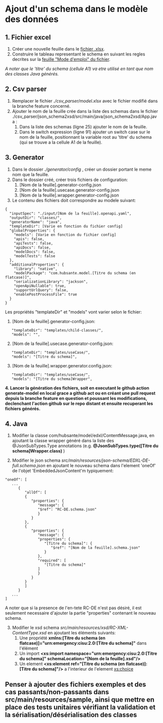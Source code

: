 # Ajout d'un schema dans le modèle des données

## 1. Fichier excel
1. Créer une nouvelle feuille dans le [fichier .xlsx](https://esantegouv.sharepoint.com/:x:/r/sites/GED-Calypso/espace-projets/_layouts/15/Doc.aspx?sourcedoc=%7B6E6E8D74-7768-41E8-9A03-DAAD2DEDCE19%7D&file=MDD%20-%20Hub%20Sant%25u00e9.xlsx).
2. Construire le tableau representant le schema en suivant les regles decrites sur la [feuille "Mode d'emploi" du fichier](https://esantegouv.sharepoint.com/:x:/r/sites/GED-Calypso/espace-projets/_layouts/15/Doc.aspx?sourcedoc=%7B6E6E8D74-7768-41E8-9A03-DAAD2DEDCE19%7D&file=MDD%20-%20Hub%20Sant%C3%A9.xlsx&action=default&mobileredirect=true). 

*A noter que le 'titre' du schema (cellule A1) va etre utilisé en tant que nom des classes Java générés.*

## 2. Csv parser
1. Remplacer le fichier *./csv_parser/model.xlsx* avec le fichier modifié dans la branche feature concerné.
2. Ajouter le nom de la feuille crée dans la liste des schemas dans le fichier ./csv_parser/json_schema2xsd/src/main/java/json_schema2xsd/App.java :
   1. Dans la liste des schemas (ligne 25) ajouter le nom de la feuille.
   2. Dans le switch expression (ligne 91) ajouter un switch case sur le nom de la feuille, positionnant la variable root au 'titre' du schema (qui se trouve a la cellule A1 de la feuille).

## 3. Generator
1. Dans le dossier *./generator/config* , créer un dossier portant le meme nom que la feuille.
2. Dans le dossier créé, créer trois fichiers de configuration:
   1. [Nom de la feuille].generator-config.json
   2. [Nom de la feuille].usecase.generator-config.json
   3. [Nom de la feuille].wrapper.generator-config.json
3. Le contenu des fichiers doit correspondre au modele suivant:
```
{
  "inputSpec": "./input/[Nom de la feuille].openapi.yaml",
  "outputDir": "classes/",
  "generatorName": "java",
  "templateDir": [Varie en fonction du fichier config]
  "globalProperties": {
    "models": [Varie en fonction du fichier config]
    "apis": false,
    "apiTests": false,
    "apiDocs": false,
    "modelDocs": false,
    "modelTests": false
  },
  "additionalProperties": {
    "library": "native",
    "modelPackage": "com.hubsante.model.[Titre du schema (en flatcase)]",
    "serializationLibrary": "jackson",
    "openApiNullable": true,
    "supportUrlQuery": false,
    "enablePostProcessFile": true
  }
}
```
Les propriétés "templateDir" et "models" vont varier selon le fichier:
1. [Nom de la feuille].generator-config.json:
```
   "templateDir": "templates/child-classes/",
   "models": "",
```
2. [Nom de la feuille].usecase.generator-config.json:
```
   "templateDir": "templates/useCase/",
   "models": "[Titre du schema]",
```
3. [Nom de la feuille].wrapper.generator.config.json:
```
   "templateDir": "templates/useCase/",
   "models": "[Titre du schema]Wrapper",
```

**4. Lancer la génération des fichiers, soit en executant le github action generate-model en local grace a github act ou en créant une pull request depuis la branche feature en question et poussant les modifications, declenchant l'action github sur le repo distant et ensuite recuperant les fichiers générés.**
   
## 4. Java
1. Modifier la classe com/hubsante/model/edxl/ContentMessage.java, en ajoutant la classe wrapper généré dans la liste des @JsonSubTypes.Type annotations (e.g. **@JsonSubTypes.type([Titre du schema]Wrapper.class)** )

2. Modifier le json schema *src/main/resources/json-schema/EDXL-DE-full.schema.json* en ajoutant le nouveau schema dans l'element 'oneOf' de l'objet 'EmbeddedJsonContent'm typiquement:
```
"oneOf": [
   ...
      {
         "allOf": [
         {
            "properties": {
               "message": {
               "$ref": "RC-DE.schema.json"
               }
            }
         },
         {
            "properties": {
               "message": {
               "properties": {
                  "[Titre du schema]": {
                     "$ref": "[Nom de la feuille].schema.json"
                  }
               },
               "required": [
                  "[Titre du schema]"
               ]
               }
            }
         }
         ]
      }
   ...
]
```
A noter que si la presence de l'en-tete RC-DE n'est pas désiré, il est seulement necessaire d'ajouter la partie "properties" contenant le nouveau schema.

3. Modifier le xsd schema *src/main/resources/xsd/RC-XML-ContentType.xsd* en ajoutant les éléments suivants:
   1. Une propriété **xmlns:[Titre du schema (en flatcase)]="urn:emergency:cisu:2.0:[Titre du schema]"** dans l'élément <schema> 
   2. Un import **<xs:import namespace="urn:emergency:cisu:2.0:[Titre du schema]" schemaLocation="[Nom de la feuille].xsd"/>**
   3. Un element **<xs:element ref="[Titre du schema (en flatcase)]:[Titre du schema]"/>** a l'interieur de l'element <xs:choice> 

## Penser à ajouter des fichiers exemples et des cas passants/non-passants dans src/main/resources/sample, ainsi que mettre en place des tests unitaires vérifiant la validation et la sérialisation/désérialisation des classes 
